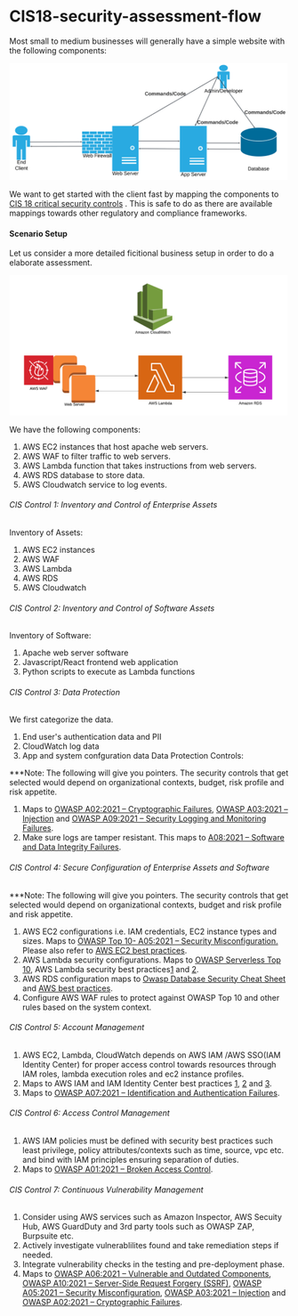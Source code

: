 # CIS18-security-assessment-flow
Most small to medium businesses will generally have a simple website with the following components:

<img src="images/small-business-web.png" alt="Lucidchart Diagram" width="500"/>

We want to get started with the client fast by mapping the components to <a href="https://www.cisecurity.org/controls/cis-controls-list" target="_blank">CIS 18 critical security controls</a> . This is safe to do as there are available mappings towards other regulatory and compliance frameworks.

#### Scenario Setup
Let us consider a more detailed ficitional business setup in order to do a elaborate assessment.

<img src="images/small-business-aws.png" alt="Lucidchart Diagram" width="500"/>

We have the following components:
1. AWS EC2 instances that host apache web servers.
2. AWS WAF to filter traffic to web servers.
3. AWS Lambda function that takes instructions from web servers.
4. AWS RDS database to store data.
5. AWS Cloudwatch service to log events.

###### CIS Control 1: Inventory and Control of Enterprise Assets
Inventory of Assets:
1. AWS EC2 instances
2. AWS WAF
3. AWS Lambda
4. AWS RDS
5. AWS Cloudwatch

###### CIS Control 2: Inventory and Control of Software Assets
Inventory of Software:
1. Apache web server software
2. Javascript/React frontend web application
3. Python scripts to execute as Lambda functions

###### CIS Control 3: Data Protection
We first categorize the data.
1. End user's authentication data and PII  
2. CloudWatch log data
3. App and system confguration data
Data Protection Controls:

***Note: The following will give you pointers. The security controls that get selected would depend on organizational contexts, budget, risk profile and risk appetite.
1. Maps to [OWASP A02:2021 – Cryptographic Failures](https://owasp.org/Top10/A02_2021-Cryptographic_Failures/), [OWASP A03:2021 – Injection](https://owasp.org/Top10/A03_2021-Injection/) and [OWASP A09:2021 – Security Logging and Monitoring Failures](https://owasp.org/Top10/A09_2021-Security_Logging_and_Monitoring_Failures/).
2. Make sure logs are tamper resistant. This maps to [A08:2021 – Software and Data Integrity Failures](https://owasp.org/Top10/A08_2021-Software_and_Data_Integrity_Failures/).

   
###### CIS Control 4: Secure Configuration of Enterprise Assets and Software
***Note: The following will give you pointers. The security controls that get selected would depend on organizational contexts, budget and risk profile and risk appetite.

1. AWS EC2 configurations i.e. IAM credentials, EC2 instance types and sizes. Maps to <a href="https://owasp.org/Top10/A05_2021-Security_Misconfiguration/" target="_blank">OWASP Top 10- A05:2021 – Security Misconfiguration.</a> Please also refer to [AWS EC2 best practices](https://docs.aws.amazon.com/AWSEC2/latest/UserGuide/ec2-best-practices.html).
2. AWS Lambda security configurations. Maps to [OWASP Serverless Top 10](https://owasp.org/www-project-serverless-top-10/), AWS Lambda security best practices[1](https://docs.aws.amazon.com/lambda/latest/dg/best-practices.html) and [2](https://docs.aws.amazon.com/lambda/latest/dg/lambda-security.html).
3. AWS RDS configuration maps to [Owasp Database Security Cheat Sheet](https://cheatsheetseries.owasp.org/cheatsheets/Database_Security_Cheat_Sheet.html) and [AWS best practices](https://aws.amazon.com/blogs/database/applying-best-practices-for-securing-sensitive-data-in-amazon-rds/).
4. Configure AWS WAF rules to protect against OWASP Top 10 and other rules based on the system context.

###### CIS Control 5: Account Management

1. AWS EC2, Lambda, CloudWatch depends on AWS IAM /AWS SSO(IAM Identity Center) for proper access control towards resources through IAM roles, lambda execution roles and ec2 instance profiles.
2. Maps to AWS IAM and IAM Identity Center best practices [1](https://docs.aws.amazon.com/IAM/latest/UserGuide/best-practices.html), [2](https://aws.amazon.com/iam/resources/best-practices/) and [3](https://aws.amazon.com/iam/resources/best-practices/).
3. Maps to [OWASP A07:2021 – Identification and Authentication Failures](https://owasp.org/Top10/A07_2021-Identification_and_Authentication_Failures/).

###### CIS Control 6: Access Control Management

1. AWS IAM policies must be defined with security best practices such least privilege, policy attributes/contexts such as time, source, vpc etc. and bind with IAM principles ensuring separation of duties.
2. Maps to [OWASP A01:2021 – Broken Access Control](https://owasp.org/Top10/A01_2021-Broken_Access_Control/).

###### CIS Control 7: Continuous Vulnerability Management

1. Consider using AWS services such as Amazon Inspector, AWS Secuity Hub, AWS GuardDuty and 3rd party tools such as OWASP ZAP, Burpsuite etc.
2. Actively investigate vulnerablilites found and take remediation steps if needed.
3. Integrate vulnerability checks in the testing and pre-deployment phase.
4. Maps to [OWASP A06:2021 – Vulnerable and Outdated Components](https://owasp.org/Top10/A06_2021-Vulnerable_and_Outdated_Components/), [OWASP A10:2021 – Server-Side Request Forgery (SSRF)](https://owasp.org/Top10/A10_2021-Server-Side_Request_Forgery_%28SSRF%29/), [OWASP A05:2021 – Security Misconfiguration](https://owasp.org/Top10/A05_2021-Security_Misconfiguration/), [OWASP A03:2021 – Injection](https://owasp.org/Top10/A03_2021-Injection/) and [OWASP A02:2021 – Cryptographic Failures](https://owasp.org/Top10/A02_2021-Cryptographic_Failures/).
